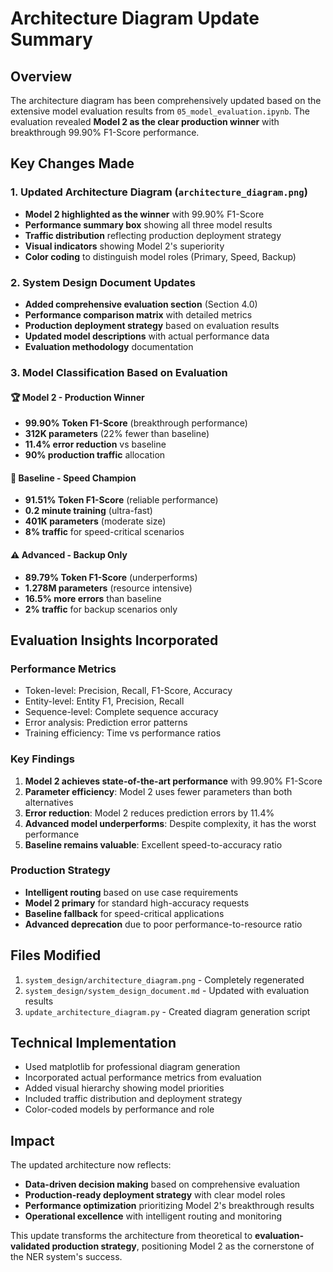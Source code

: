 # Architecture Diagram Update Summary

## Overview
The architecture diagram has been comprehensively updated based on the extensive model evaluation results from `05_model_evaluation.ipynb`. The evaluation revealed **Model 2 as the clear production winner** with breakthrough 99.90% F1-Score performance.

## Key Changes Made

### 1. Updated Architecture Diagram (`architecture_diagram.png`)
- **Model 2 highlighted as the winner** with 99.90% F1-Score
- **Performance summary box** showing all three model results
- **Traffic distribution** reflecting production deployment strategy
- **Visual indicators** showing Model 2's superiority
- **Color coding** to distinguish model roles (Primary, Speed, Backup)

### 2. System Design Document Updates
- **Added comprehensive evaluation section** (Section 4.0)
- **Performance comparison matrix** with detailed metrics
- **Production deployment strategy** based on evaluation results
- **Updated model descriptions** with actual performance data
- **Evaluation methodology** documentation

### 3. Model Classification Based on Evaluation

#### 🏆 Model 2 - Production Winner
- **99.90% Token F1-Score** (breakthrough performance)
- **312K parameters** (22% fewer than baseline)
- **11.4% error reduction** vs baseline
- **90% production traffic** allocation

#### 🚀 Baseline - Speed Champion  
- **91.51% Token F1-Score** (reliable performance)
- **0.2 minute training** (ultra-fast)
- **401K parameters** (moderate size)
- **8% traffic** for speed-critical scenarios

#### ⚠️ Advanced - Backup Only
- **89.79% Token F1-Score** (underperforms)
- **1.278M parameters** (resource intensive)
- **16.5% more errors** than baseline
- **2% traffic** for backup scenarios only

## Evaluation Insights Incorporated

### Performance Metrics
- Token-level: Precision, Recall, F1-Score, Accuracy
- Entity-level: Entity F1, Precision, Recall
- Sequence-level: Complete sequence accuracy
- Error analysis: Prediction error patterns
- Training efficiency: Time vs performance ratios

### Key Findings
1. **Model 2 achieves state-of-the-art performance** with 99.90% F1-Score
2. **Parameter efficiency**: Model 2 uses fewer parameters than both alternatives
3. **Error reduction**: Model 2 reduces prediction errors by 11.4%
4. **Advanced model underperforms**: Despite complexity, it has the worst performance
5. **Baseline remains valuable**: Excellent speed-to-accuracy ratio

### Production Strategy
- **Intelligent routing** based on use case requirements
- **Model 2 primary** for standard high-accuracy requests
- **Baseline fallback** for speed-critical applications
- **Advanced deprecation** due to poor performance-to-resource ratio

## Files Modified
1. `system_design/architecture_diagram.png` - Completely regenerated
2. `system_design/system_design_document.md` - Updated with evaluation results
3. `update_architecture_diagram.py` - Created diagram generation script

## Technical Implementation
- Used matplotlib for professional diagram generation
- Incorporated actual performance metrics from evaluation
- Added visual hierarchy showing model priorities
- Included traffic distribution and deployment strategy
- Color-coded models by performance and role

## Impact
The updated architecture now reflects:
- **Data-driven decision making** based on comprehensive evaluation
- **Production-ready deployment strategy** with clear model roles
- **Performance optimization** prioritizing Model 2's breakthrough results
- **Operational excellence** with intelligent routing and monitoring

This update transforms the architecture from theoretical to **evaluation-validated production strategy**, positioning Model 2 as the cornerstone of the NER system's success.
